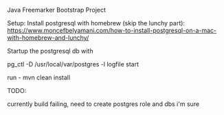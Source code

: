 Java Freemarker Bootstrap Project

Setup:
Install postgresql with homebrew (skip the lunchy part): https://www.moncefbelyamani.com/how-to-install-postgresql-on-a-mac-with-homebrew-and-lunchy/

Startup the postgresql db with 

pg_ctl -D /usr/local/var/postgres -l logfile start

run - mvn clean install

TODO:

currently build failing, need to create postgres role and dbs i'm sure

